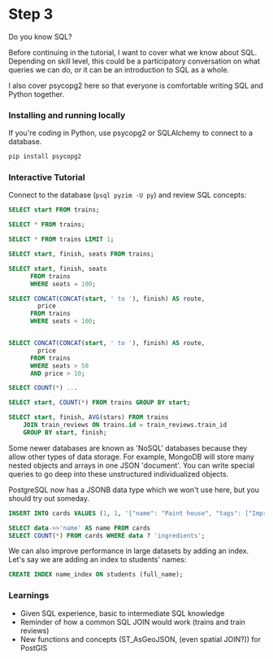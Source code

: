 # Step 3

Do you know SQL?

Before continuing in the tutorial, I want to cover what we know about SQL. Depending
on skill level, this could be a participatory conversation on what queries we can
do, or it can be an introduction to SQL as a whole.

I also cover psycopg2 here so that everyone is comfortable writing SQL and Python
together.

### Installing and running locally

If you're coding in Python, use psycopg2 or SQLAlchemy to connect to a database.

```bash
pip install psycopg2
```

### Interactive Tutorial

Connect to the database (```psql pyzim -U py```) and review SQL concepts:

```sql
SELECT start FROM trains;

SELECT * FROM trains;

SELECT * FROM trains LIMIT 1;

SELECT start, finish, seats FROM trains;

SELECT start, finish, seats
      FROM trains
      WHERE seats = 100;

SELECT CONCAT(CONCAT(start, ' to '), finish) AS route,
        price
      FROM trains
      WHERE seats < 100;


SELECT CONCAT(CONCAT(start, ' to '), finish) AS route,
        price
      FROM trains
      WHERE seats > 50
      AND price > 10;

SELECT COUNT(*) ...

SELECT start, COUNT(*) FROM trains GROUP BY start;

SELECT start, finish, AVG(stars) FROM trains
    JOIN train_reviews ON trains.id = train_reviews.train_id
    GROUP BY start, finish;
```

Some newer databases are known as 'NoSQL' databases because they allow other types
of data storage. For example, MongoDB will store many nested objects and arrays in one JSON 'document'. You can write special queries to go deep into these unstructured
individualized objects.

PostgreSQL now has a JSONB data type which we won't use here, but you should try out
someday.

```sql
INSERT INTO cards VALUES (1, 1, '{"name": "Paint house", "tags": ["Improvements", "Office"], "finished": true}');

SELECT data->>'name' AS name FROM cards
SELECT COUNT(*) FROM cards WHERE data ? 'ingredients';
```

We can also improve performance in large datasets by adding an index. Let's say we
are adding an index to students' names:

```sql
CREATE INDEX name_index ON students (full_name);
```

### Learnings

- Given SQL experience, basic to intermediate SQL knowledge
- Reminder of how a common SQL JOIN would work (trains and train reviews)
- New functions and concepts (ST_AsGeoJSON, (even spatial JOIN?)) for PostGIS
